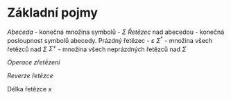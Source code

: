 # Základní pojmy
*Abeceda* - konečná množina symbolů - $\Sigma$
*Řetězec* nad abecedou - konečná posloupnost symbolů abecedy.
Prázdný řetězec - $\varepsilon$ 
$\Sigma^*$ - množina všech řetězců nad $\Sigma$
$\Sigma^+$ - množina všech neprázdných řetězců nad $\Sigma$

*Operace zřetězení*

*Reverze řetězce*

Délka řetězce $x$
